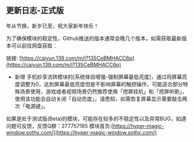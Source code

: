## 更新日志-正式版

年从节换，新岁已至，祝大家新年快乐！

为了确保模块的稳定性，Github推送的版本通常会晚几个版本，如需获取最新版本可以前往网盘获取：

链接: [https://caiyun.139.com/m/i?135CeBMHACC6p](https://caiyun.139.com/m/i?135CeBMHACC6p)

- 新增 手机妙享流转模块的[系统体验增强-强制屏幕最低亮度]，通过将屏幕亮度调整为0，达到屏幕最低亮度但是不影响屏幕的触控操作，可能适合部分特殊场景使用，游戏或者视频场景仍然推荐使用「熄屏挂机」和「熄屏听剧」，使用该功能会自动关闭「自动亮度」，请悉知，如需恢复屏幕显示需要敲击两次「电源键」。




如果是处于测试版(Beta)的模块，可能存在较多的不稳定性以及异常BUG，如遇问题可反馈，反馈Q群：277757185
模块首页:[https://hyper-magic-window.sothx.com/](https://hyper-magic-window.sothx.com/)
